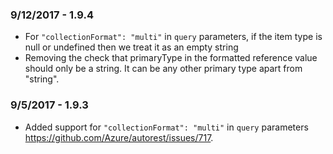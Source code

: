 ### 9/12/2017 - 1.9.4
- For `"collectionFormat": "multi"` in `query` parameters, if the item type is null or undefined then we treat it as an empty string
- Removing the check that primaryType in the formatted reference value should only be a string. It can be any other primary type apart from "string".
 
### 9/5/2017 - 1.9.3
- Added support for `"collectionFormat": "multi"` in `query` parameters https://github.com/Azure/autorest/issues/717.